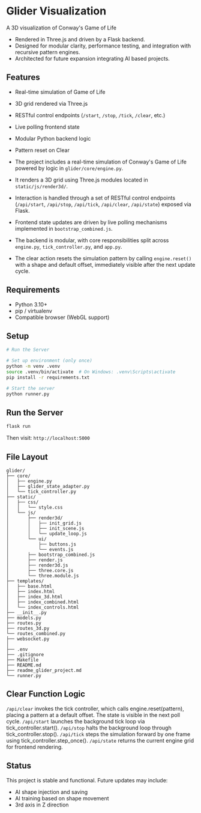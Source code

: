 # Glider Visualization

A 3D visualization of Conway's Game of Life 
- Rendered in Three.js and driven by a Flask backend. 
- Designed for modular clarity, performance testing, and integration with recursive pattern engines.
- Architected for future expansion integrating AI based projects.

## Features

- Real-time simulation of Game of Life
- 3D grid rendered via Three.js
- RESTful control endpoints (`/start`, `/stop`, `/tick`, `/clear`, etc.)
- Live polling frontend state
- Modular Python backend logic
- Pattern reset on Clear

- The project includes a real-time simulation of Conway's Game of Life powered by logic in `glider/core/engine.py`.
- It renders a 3D grid using Three.js modules located in `static/js/render3d/`.
- Interaction is handled through a set of RESTful control endpoints (`/api/start`, `/api/stop`, `/api/tick`, `/api/clear`, `/api/state`) exposed via Flask.
- Frontend state updates are driven by live polling mechanisms implemented in `bootstrap_combined.js`.
- The backend is modular, with core responsibilities split across `engine.py`, `tick_controller.py`, and `app.py`.
- The clear action resets the simulation pattern by calling `engine.reset()` with a shape and default offset, immediately visible after the next update cycle.


## Requirements

- Python 3.10+
- pip / virtualenv
- Compatible browser (WebGL support)

## Setup

```bash
# Run the Server

# Set up environment (only once)
python -m venv .venv
source .venv/bin/activate  # On Windows: .venv\Scripts\activate
pip install -r requirements.txt

# Start the server
python runner.py
```

## Run the Server

```bash
flask run
```
Then visit: `http://localhost:5000`

## File Layout

```
glider/
├── core/
│   ├── engine.py
│   ├── glider_state_adapter.py
│   └── tick_controller.py
├── static/
│   ├── css/
│   │   └── style.css
│   └── js/
│       ├── render3d/
│       │   ├── init_grid.js
│       │   ├── init_scene.js
│       │   └── update_loop.js
│       └── ui/
│           ├── buttons.js
│           └── events.js
│       ├── bootstrap_combined.js
│       ├── render.js
│       ├── render3d.js
│       ├── three.core.js
│       └── three.module.js
├── templates/
│   ├── base.html
│   ├── index.html
│   ├── index_3d.html
│   ├── index_combined.html
│   └── index_controls.html
├── __init__.py
├── models.py
├── routes.py
├── routes_3d.py
└── routes_combined.py
├── websocket.py
│
├── .env
├── .gitignore
├── Makefile
├── README.md
├── readme_glider_project.md
└── runner.py
```

## Clear Function Logic

`/api/clear` invokes the tick controller, which calls engine.reset(pattern), placing a pattern at a default offset. The state is visible in the next poll cycle.
`/api/start` launches the background tick loop via tick_controller.start().
`/api/stop` halts the background loop through tick_controller.stop().
`/api/tick` steps the simulation forward by one frame using tick_controller.step_once().
`/api/state` returns the current engine grid for frontend rendering.

## Status

This project is stable and functional. Future updates may include:

- AI shape injection and saving
- AI training based on shape movement
- 3rd axis in Z direction

